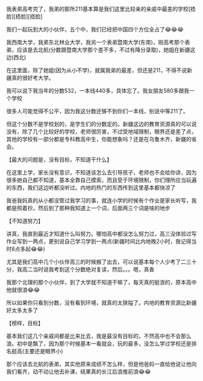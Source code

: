 我表弟高考完了，我弟的那所211基本算是我们这里比较亲的亲戚中最差的学校[捂脸][捂脸][捂脸]

我们一起玩到大的小伙伴，五个中，我们已经把中国四个方位全占了😂😂😂


我西南大学，我弟东北林业大学，我另一个表弟暨南大学(东南)，刚高考那个表弟，应该是去北航(分数跟暨南大学那个差不多，不过有降分录取)，她姐在新疆这边(西北)

在这里面，除了她姐(因为从小不学)，就属我弟的最差，但还是211，不得不说新疆真的很好考大学。

我可以说下我当年的分数532，一本线440多，具体忘了。我女朋友580多跟我一个学校

很多人可能觉得不公平，因为我这分数还够不到你们一本线，别说中等211了。

但这个分数不是学校划的，是学生们的分数定的。新疆这边的教育资源真的可以说没有，除了几个比较好的学校，老师很厉害，不过受地域限制，眼界还是差了点，其他的学校有一部分都是专科教高中生，你能想象吗？还是在乌鲁木齐，新疆的省会。

【最大的问题是，没有目标，不知道干什么】

在这里上学，家长没有意识，不知道该怎么去引导孩子，老师也不会给你讲，因为很多她自己都不知道，基本全靠自己摸索，而且受于环境限制，你们理所应当玩遍的东西，我们这边听都没听过。内地的热门的东西传到这里基本都快凉了

我爸我妈真的从小都没管过我学习的事，就连小学的时候有个作业是家长听写，我都是照着抄。然后到了那种我知道上一个词，后面两三个词是啥的地步

【不知道努力】

讲真，我直到最近才知道什么叫努力。哪怕高中都没怎么努力过，高三没体验过写作业写到一两点，更别说自己学习学到一两点(新疆时间比内地晚2小时，我记得当时8点多起😂😂)

尤其是我们高中几个小伙伴高三的时候搬了出去，可以说基本每个人少考了二三十分，我高二当时说我考到这个分数绝对复读，然后。。。嗯，真香

我那个北理的那个小伙伴，到了大学就不知道干嘛了，每天真的挺浪的，原本高中他就很浪😂😂

所以如果你只看到分数，没有看到环境，就真的太狭隘了。内地的教育资源比新疆好太多太多了

【榜样，目标】

基本我们这几个亲戚间都是比来比去，我是最没有目标的，不然高中也不会那么浪。初中是飘了，因为那个时候基本一看就会，玩的最多，没怎么学过学校还是排名挺高(主要还是眼界小)

那个应该去北航的表弟，其实他原来成绩不怎么样，但是他爸妈一直给他说让他向我们看齐，动不动让他去补课，结果真的长江后浪推前浪😂😂